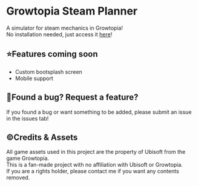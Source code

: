 <h1>Growtopia Steam Planner</h1>
A simulator for steam mechanics in Growtopia!
</br>
No installation needed, just access it <a href="https://gt-steam-planner.netlify.app/" target="_blank">here</a>! 

<h2>⭐Features coming soon</h2>
<ul>
  <li>Custom bootsplash screen</li>
  <li>Mobile support</li>
</ul>

<h2>📝Found a bug? Request a feature?</h2>
If you found a bug or want something to be added, please submit an issue in the issues tab!

<h2>©️Credits & Assets</h2>
All game assets used in this project are the property of Ubisoft from the game Growtopia.
</br>
This is a fan-made project with no affiliation with Ubisoft or Growtopia.
</br>
If you are a rights holder, please contact me if you want any contents removed.
